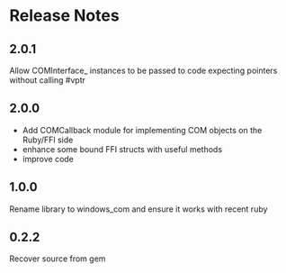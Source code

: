 # Release Notes

## 2.0.1

Allow COMInterface_ instances to be passed to code expecting pointers without calling #vptr

## 2.0.0

- Add COMCallback module for implementing COM objects on the Ruby/FFI side
- enhance some bound FFI structs with useful methods
- improve code

## 1.0.0

Rename library to windows_com and ensure it works with recent ruby

## 0.2.2

Recover source from gem
